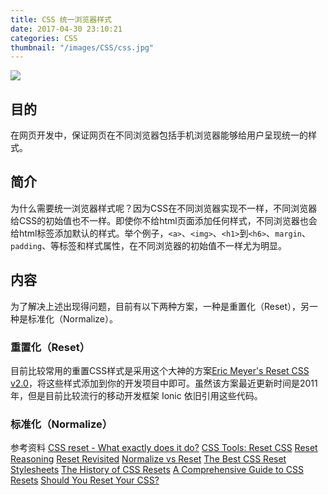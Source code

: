 ```yaml
---
title: CSS 统一浏览器样式
date: 2017-04-30 23:10:21
categories: CSS
thumbnail: "/images/CSS/css.jpg"
---
```

![](/images/CSS/css.jpg)

## 目的
在网页开发中，保证网页在不同浏览器包括手机浏览器能够给用户呈现统一的样式。

<!--more-->

## 简介
为什么需要统一浏览器样式呢？因为CSS在不同浏览器实现不一样，不同浏览器给CSS的初始值也不一样。即使你不给html页面添加任何样式，不同浏览器也会给html标签添加默认的样式。举个例子，`<a>`、`<img>`、`<h1>`到`<h6>`、`margin`、`padding`、等标签和样式属性，在不同浏览器的初始值不一样尤为明显。

## 内容
为了解决上述出现得问题，目前有以下两种方案，一种是重置化（Reset），另一种是标准化（Normalize）。

### 重置化（Reset）
目前比较常用的重置CSS样式是采用这个大神的方案[Eric Meyer's Reset CSS v2.0](http://meyerweb.com/eric/tools/css/reset/)，将这些样式添加到你的开发项目中即可。虽然该方案最近更新时间是2011年，但是目前比较流行的移动开发框架 Ionic 依旧引用这些代码。

### 标准化（Normalize）

参考资料
[CSS reset - What exactly does it do?](http://stackoverflow.com/questions/11578819/css-reset-what-exactly-does-it-do)
[CSS Tools: Reset CSS](http://meyerweb.com/eric/tools/css/reset/)
[Reset Reasoning](http://meyerweb.com/eric/thoughts/2007/04/18/reset-reasoning/)
[Reset Revisited](http://meyerweb.com/eric/thoughts/2011/01/03/reset-revisited/)
[Normalize vs Reset](http://nicolasgallagher.com/about-normalize-css/)
[The Best CSS Reset Stylesheets](http://sixrevisions.com/css/css-reset-stylesheets/)
[The History of CSS Resets](http://sixrevisions.com/css/the-history-of-css-resets/)
[A Comprehensive Guide to CSS Resets](http://sixrevisions.com/css/a-comprehensive-guide-to-css-resets/)
[Should You Reset Your CSS?](http://sixrevisions.com/css/should-you-reset-your-css/)
[]()
